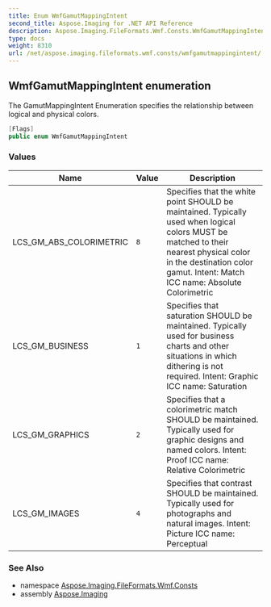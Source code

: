 ```yaml
---
title: Enum WmfGamutMappingIntent
second_title: Aspose.Imaging for .NET API Reference
description: Aspose.Imaging.FileFormats.Wmf.Consts.WmfGamutMappingIntent enum. The GamutMappingIntent Enumeration specifies the relationship between logical and physical colors
type: docs
weight: 8310
url: /net/aspose.imaging.fileformats.wmf.consts/wmfgamutmappingintent/
---
```

## WmfGamutMappingIntent enumeration

The GamutMappingIntent Enumeration specifies the relationship between logical and physical colors.

```csharp
[Flags]
public enum WmfGamutMappingIntent
```

### Values

| Name | Value | Description |
| --- | --- | --- |
| LCS_GM_ABS_COLORIMETRIC | `8` | Specifies that the white point SHOULD be maintained. Typically used when logical colors MUST be matched to their nearest physical color in the destination color gamut. Intent: Match ICC name: Absolute Colorimetric |
| LCS_GM_BUSINESS | `1` | Specifies that saturation SHOULD be maintained. Typically used for business charts and other situations in which dithering is not required. Intent: Graphic ICC name: Saturation |
| LCS_GM_GRAPHICS | `2` | Specifies that a colorimetric match SHOULD be maintained. Typically used for graphic designs and named colors. Intent: Proof ICC name: Relative Colorimetric |
| LCS_GM_IMAGES | `4` | Specifies that contrast SHOULD be maintained. Typically used for photographs and natural images. Intent: Picture ICC name: Perceptual |

### See Also

* namespace [Aspose.Imaging.FileFormats.Wmf.Consts](../../aspose.imaging.fileformats.wmf.consts/)
* assembly [Aspose.Imaging](../../)


